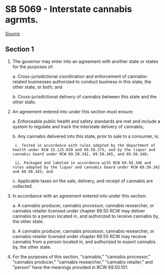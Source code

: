 # SB 5069 - Interstate cannabis agrmts.

[Source](http://lawfilesext.leg.wa.gov/biennium/2023-24/Pdf/Bills/Senate%20Bills/5069.pdf)

## Section 1
1. The governor may enter into an agreement with another state or states for the purposes of:

    a. Cross-jurisdictional coordination and enforcement of cannabis-related businesses authorized to conduct business in this state, the other state, or both; and

    b. Cross-jurisdictional delivery of cannabis between this state and the other state.

2. An agreement entered into under this section must ensure:

    a. Enforceable public health and safety standards are met and include a system to regulate and track the interstate delivery of cannabis;

    b. Any cannabis delivered into this state, prior to sale to a consumer, is:

        i. Tested in accordance with rules adopted by the department of health under RCW 15.125.020 and 69.50.375, and by the liquor and cannabis board under RCW 69.50.342, 69.50.345, and 69.50.348;

        ii. Packaged and labeled in accordance with RCW 69.50.346 and rules adopted by the liquor and cannabis board under RCW 69.50.342 and 69.50.345; and

    c. Applicable taxes on the sale, delivery, and receipt of cannabis are collected.

3. In accordance with an agreement entered into under this section:

    a. A cannabis producer, cannabis processor, cannabis researcher, or cannabis retailer licensed under chapter 69.50 RCW may deliver cannabis to a person located in, and authorized to receive cannabis by, the other state.

    b. A cannabis producer, cannabis processor, cannabis researcher, or cannabis retailer licensed under chapter 69.50 RCW may receive cannabis from a person located in, and authorized to export cannabis by, the other state.

4. For the purposes of this section, "cannabis," "cannabis processor," "cannabis producer," "cannabis researcher," "cannabis retailer," and "person" have the meanings provided in RCW 69.50.101.
